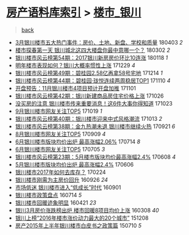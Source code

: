 [房产语料库索引](../../README.md)  > [楼市_银川](楼市_银川.md)
====
> [back](../README.md)

- [3月银川楼市五大热门事件：房价、土地、新盘、学校和质量](http://jkwz.applinzi.com/ittc/7087809267178669066.html#3%E6%9C%88%E9%93%B6%E5%B7%9D%E6%A5%BC%E5%B8%82%E4%BA%94%E5%A4%A7%E7%83%AD%E9%97%A8%E4%BA%8B%E4%BB%B6%EF%BC%9A%E6%88%BF%E4%BB%B7%E3%80%81%E5%9C%9F%E5%9C%B0%E3%80%81%E6%96%B0%E7%9B%98%E3%80%81%E5%AD%A6%E6%A0%A1%E5%92%8C%E8%B4%A8%E9%87%8F) 180403 *2* 
- [楼市探春第一天 银川城北这四大楼盘你最中意哪一个？](http://jkwz.applinzi.com/ittc/7075894399391499280.html#%E6%A5%BC%E5%B8%82%E6%8E%A2%E6%98%A5%E7%AC%AC%E4%B8%80%E5%A4%A9+%E9%93%B6%E5%B7%9D%E5%9F%8E%E5%8C%97%E8%BF%99%E5%9B%9B%E5%A4%A7%E6%A5%BC%E7%9B%98%E4%BD%A0%E6%9C%80%E4%B8%AD%E6%84%8F%E5%93%AA%E4%B8%80%E4%B8%AA%EF%BC%9F) 180302 *2* 
- [银川楼市风云榜第54期：2017银川新房房价环比10连涨](http://jkwz.applinzi.com/ittc/7059894558379213841.html#%E9%93%B6%E5%B7%9D%E6%A5%BC%E5%B8%82%E9%A3%8E%E4%BA%91%E6%A6%9C%E7%AC%AC54%E6%9C%9F%EF%BC%9A2017%E9%93%B6%E5%B7%9D%E6%96%B0%E6%88%BF%E6%88%BF%E4%BB%B7%E7%8E%AF%E6%AF%9410%E8%BF%9E%E6%B6%A8) 180118 *1* 
- [明年楼市表现如何？银川大概率惯性上涨](http://jkwz.applinzi.com/ittc/7052443698959221776.html#%E6%98%8E%E5%B9%B4%E6%A5%BC%E5%B8%82%E8%A1%A8%E7%8E%B0%E5%A6%82%E4%BD%95%EF%BC%9F%E9%93%B6%E5%B7%9D%E5%A4%A7%E6%A6%82%E7%8E%87%E6%83%AF%E6%80%A7%E4%B8%8A%E6%B6%A8) 171229 *4* 
- [银川楼市风云榜第49期：碧桂园2.58亿再拿58号宅地](http://jkwz.applinzi.com/ittc/7046954459408630801.html#%E9%93%B6%E5%B7%9D%E6%A5%BC%E5%B8%82%E9%A3%8E%E4%BA%91%E6%A6%9C%E7%AC%AC49%E6%9C%9F%EF%BC%9A%E7%A2%A7%E6%A1%82%E5%9B%AD2.58%E4%BA%BF%E5%86%8D%E6%8B%BF58%E5%8F%B7%E5%AE%85%E5%9C%B0) 171214 *1* 
- [银川楼市风云榜第44期：碧桂园·珑悦连续两周稳居TOP1](http://jkwz.applinzi.com/ittc/7034098780561998864.html#%E9%93%B6%E5%B7%9D%E6%A5%BC%E5%B8%82%E9%A3%8E%E4%BA%91%E6%A6%9C%E7%AC%AC44%E6%9C%9F%EF%BC%9A%E7%A2%A7%E6%A1%82%E5%9B%AD%C2%B7%E7%8F%91%E6%82%A6%E8%BF%9E%E7%BB%AD%E4%B8%A4%E5%91%A8%E7%A8%B3%E5%B1%85TOP1) 171110 *4* 
- [开盘预告：11月银川楼市4项目预计开盘加推](http://jkwz.applinzi.com/ittc/7030865409140589584.html#%E5%BC%80%E7%9B%98%E9%A2%84%E5%91%8A%EF%BC%9A11%E6%9C%88%E9%93%B6%E5%B7%9D%E6%A5%BC%E5%B8%824%E9%A1%B9%E7%9B%AE%E9%A2%84%E8%AE%A1%E5%BC%80%E7%9B%98%E5%8A%A0%E6%8E%A8) 171101  
- [银川楼市风云榜第42期：银川新建商品房住宅价格上涨](http://jkwz.applinzi.com/ittc/7028784482847556624.html#%E9%93%B6%E5%B7%9D%E6%A5%BC%E5%B8%82%E9%A3%8E%E4%BA%91%E6%A6%9C%E7%AC%AC42%E6%9C%9F%EF%BC%9A%E9%93%B6%E5%B7%9D%E6%96%B0%E5%BB%BA%E5%95%86%E5%93%81%E6%88%BF%E4%BD%8F%E5%AE%85%E4%BB%B7%E6%A0%BC%E4%B8%8A%E6%B6%A8) 171026  
- [没买房的注意 银川楼市传来重要消息！这6件大事你得知道](http://jkwz.applinzi.com/ittc/7027670588989113361.html#%E6%B2%A1%E4%B9%B0%E6%88%BF%E7%9A%84%E6%B3%A8%E6%84%8F+%E9%93%B6%E5%B7%9D%E6%A5%BC%E5%B8%82%E4%BC%A0%E6%9D%A5%E9%87%8D%E8%A6%81%E6%B6%88%E6%81%AF%EF%BC%81%E8%BF%996%E4%BB%B6%E5%A4%A7%E4%BA%8B%E4%BD%A0%E5%BE%97%E7%9F%A5%E9%81%93) 171023  
- [9月银川楼市网友关注TOP5](http://jkwz.applinzi.com/ittc/7026111854970143760.html#9%E6%9C%88%E9%93%B6%E5%B7%9D%E6%A5%BC%E5%B8%82%E7%BD%91%E5%8F%8B%E5%85%B3%E6%B3%A8TOP5) 171019 *1* 
- [银川楼市风云榜第40期：银川楼市迎来中式风格潮流](http://jkwz.applinzi.com/ittc/7023814073479857168.html#%E9%93%B6%E5%B7%9D%E6%A5%BC%E5%B8%82%E9%A3%8E%E4%BA%91%E6%A6%9C%E7%AC%AC40%E6%9C%9F%EF%BC%9A%E9%93%B6%E5%B7%9D%E6%A5%BC%E5%B8%82%E8%BF%8E%E6%9D%A5%E4%B8%AD%E5%BC%8F%E9%A3%8E%E6%A0%BC%E6%BD%AE%E6%B5%81) 171013 *2* 
- [银川楼市风云榜第38期：金九热潮未退 银川楼市继续火热](http://jkwz.applinzi.com/ittc/7015758277454070801.html#%E9%93%B6%E5%B7%9D%E6%A5%BC%E5%B8%82%E9%A3%8E%E4%BA%91%E6%A6%9C%E7%AC%AC38%E6%9C%9F%EF%BC%9A%E9%87%91%E4%B9%9D%E7%83%AD%E6%BD%AE%E6%9C%AA%E9%80%80+%E9%93%B6%E5%B7%9D%E6%A5%BC%E5%B8%82%E7%BB%A7%E7%BB%AD%E7%81%AB%E7%83%AD) 170921 *6* 
- [8月银川楼市网友关注TOP5](http://jkwz.applinzi.com/ittc/7011227785039971345.html#8%E6%9C%88%E9%93%B6%E5%B7%9D%E6%A5%BC%E5%B8%82%E7%BD%91%E5%8F%8B%E5%85%B3%E6%B3%A8TOP5) 170909 *4* 
- [6月银川楼市版块均价出炉 最高涨幅2.06%](http://jkwz.applinzi.com/ittc/6990167014591955985.html#6%E6%9C%88%E9%93%B6%E5%B7%9D%E6%A5%BC%E5%B8%82%E7%89%88%E5%9D%97%E5%9D%87%E4%BB%B7%E5%87%BA%E7%82%89+%E6%9C%80%E9%AB%98%E6%B6%A8%E5%B9%852.06%25) 170714 *8* 
- [6月银川楼市网友关注TOP5](http://jkwz.applinzi.com/ittc/6986839847221068816.html#6%E6%9C%88%E9%93%B6%E5%B7%9D%E6%A5%BC%E5%B8%82%E7%BD%91%E5%8F%8B%E5%85%B3%E6%B3%A8TOP5) 170705 *3* 
- [银川楼市风云榜第23期：5月楼市版块均价最高涨幅2.4%](http://jkwz.applinzi.com/ittc/6976766397483844613.html#%E9%93%B6%E5%B7%9D%E6%A5%BC%E5%B8%82%E9%A3%8E%E4%BA%91%E6%A6%9C%E7%AC%AC23%E6%9C%9F%EF%BC%9A5%E6%9C%88%E6%A5%BC%E5%B8%82%E7%89%88%E5%9D%97%E5%9D%87%E4%BB%B7%E6%9C%80%E9%AB%98%E6%B6%A8%E5%B9%852.4%25) 170608 *4* 
- [5月银川楼市版块均价出炉 最高涨幅2.4%](http://jkwz.applinzi.com/ittc/6976065628124218373.html#5%E6%9C%88%E9%93%B6%E5%B7%9D%E6%A5%BC%E5%B8%82%E7%89%88%E5%9D%97%E5%9D%87%E4%BB%B7%E5%87%BA%E7%82%89+%E6%9C%80%E9%AB%98%E6%B6%A8%E5%B9%852.4%25) 170606  
- [银川楼市2017年如何去库存？](http://jkwz.applinzi.com/ittc/6938227634424251396.html#%E9%93%B6%E5%B7%9D%E6%A5%BC%E5%B8%822017%E5%B9%B4%E5%A6%82%E4%BD%95%E5%8E%BB%E5%BA%93%E5%AD%98%EF%BC%9F) 170224  
- [银川楼市刚需为主房价回升](http://jkwz.applinzi.com/ittc/6882084819407733765.html#%E9%93%B6%E5%B7%9D%E6%A5%BC%E5%B8%82%E5%88%9A%E9%9C%80%E4%B8%BA%E4%B8%BB%E6%88%BF%E4%BB%B7%E5%9B%9E%E5%8D%87) 160926 *24* 
- [市场低迷 银川楼市进入“低成长”时代](http://jkwz.applinzi.com/ittc/6872916368919364612.html#%E5%B8%82%E5%9C%BA%E4%BD%8E%E8%BF%B7+%E9%93%B6%E5%B7%9D%E6%A5%BC%E5%B8%82%E8%BF%9B%E5%85%A5%E2%80%9C%E4%BD%8E%E6%88%90%E9%95%BF%E2%80%9D%E6%97%B6%E4%BB%A3) 160901  
- [银川楼市政策盘点](http://jkwz.applinzi.com/ittc/6854628932325999620.html#%E9%93%B6%E5%B7%9D%E6%A5%BC%E5%B8%82%E6%94%BF%E7%AD%96%E7%9B%98%E7%82%B9) 160714 *5* 
- [银川楼市回暖迹象明显](http://jkwz.applinzi.com/ittc/6823457534278894596.html#%E9%93%B6%E5%B7%9D%E6%A5%BC%E5%B8%82%E5%9B%9E%E6%9A%96%E8%BF%B9%E8%B1%A1%E6%98%8E%E6%98%BE) 160421 *23* 
- [银川3月房价涨跌榜出炉 楼市回暖8项目均价上涨](http://jkwz.applinzi.com/ittc/6807260991922373637.html#%E9%93%B6%E5%B7%9D3%E6%9C%88%E6%88%BF%E4%BB%B7%E6%B6%A8%E8%B7%8C%E6%A6%9C%E5%87%BA%E7%82%89+%E6%A5%BC%E5%B8%82%E5%9B%9E%E6%9A%968%E9%A1%B9%E7%9B%AE%E5%9D%87%E4%BB%B7%E4%B8%8A%E6%B6%A8) 160308 *40* 
- [银川上榜“2016年楼市涨价动力最大的20个城市”](http://jkwz.applinzi.com/ittc/6773406539201381381.html#%E9%93%B6%E5%B7%9D%E4%B8%8A%E6%A6%9C%E2%80%9C2016%E5%B9%B4%E6%A5%BC%E5%B8%82%E6%B6%A8%E4%BB%B7%E5%8A%A8%E5%8A%9B%E6%9C%80%E5%A4%A7%E7%9A%8420%E4%B8%AA%E5%9F%8E%E5%B8%82%E2%80%9D) 151208  
- [房产2015年上半年银川楼市白皮书之政策篇](http://jkwz.applinzi.com/ittc/547650615025612769.html#%E6%88%BF%E4%BA%A72015%E5%B9%B4%E4%B8%8A%E5%8D%8A%E5%B9%B4%E9%93%B6%E5%B7%9D%E6%A5%BC%E5%B8%82%E7%99%BD%E7%9A%AE%E4%B9%A6%E4%B9%8B%E6%94%BF%E7%AD%96%E7%AF%87) 150710 *5* 
